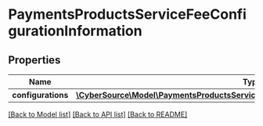 # PaymentsProductsServiceFeeConfigurationInformation

## Properties
Name | Type | Description | Notes
------------ | ------------- | ------------- | -------------
**configurations** | [**\CyberSource\Model\PaymentsProductsServiceFeeConfigurationInformationConfigurations**](PaymentsProductsServiceFeeConfigurationInformationConfigurations.md) |  | [optional] 

[[Back to Model list]](../README.md#documentation-for-models) [[Back to API list]](../README.md#documentation-for-api-endpoints) [[Back to README]](../README.md)


